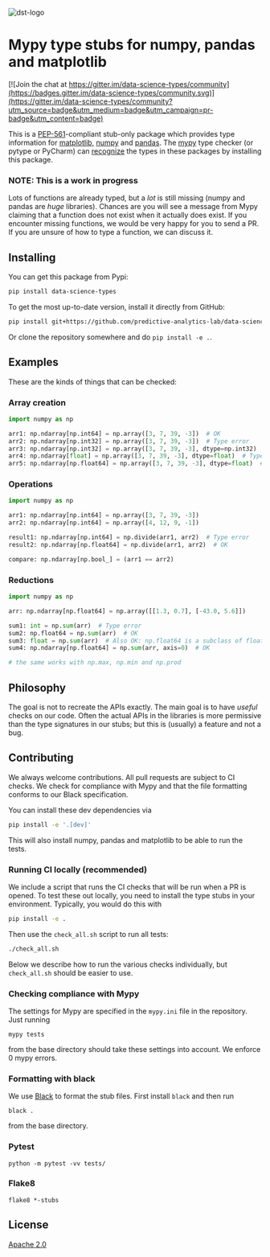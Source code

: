 ![dst-logo](https://user-images.githubusercontent.com/7741417/89831286-81868000-db55-11ea-9444-25b63d529bee.jpg)

# Mypy type stubs for numpy, pandas and matplotlib

[![Join the chat at https://gitter.im/data-science-types/community](https://badges.gitter.im/data-science-types/community.svg)](https://gitter.im/data-science-types/community?utm_source=badge&utm_medium=badge&utm_campaign=pr-badge&utm_content=badge)

This is a [PEP-561][pep-561]-compliant stub-only package
which provides type information for [matplotlib][matplotlib], [numpy][numpy] and [pandas][pandas].
The [mypy][mypy] type checker (or pytype or PyCharm) can [recognize][mypy-docs] the types in these packages by installing this package.

### NOTE: This is a work in progress

Lots of functions are already typed, but a *lot* is still missing (numpy and pandas are *huge* libraries).
Chances are you will see a message from Mypy claiming that a function does not exist when it actually does exist.
If you encounter missing functions, we would be very happy for you to send a PR.
If you are unsure of how to type a function, we can discuss it.

## Installing

You can get this package from Pypi:

```bash
pip install data-science-types
```

To get the most up-to-date version, install it directly from GitHub:

```bash
pip install git+https://github.com/predictive-analytics-lab/data-science-types
```

Or clone the repository somewhere and do `pip install -e .`.

## Examples

These are the kinds of things that can be checked:

### Array creation

```python
import numpy as np

arr1: np.ndarray[np.int64] = np.array([3, 7, 39, -3])  # OK
arr2: np.ndarray[np.int32] = np.array([3, 7, 39, -3])  # Type error
arr3: np.ndarray[np.int32] = np.array([3, 7, 39, -3], dtype=np.int32)  # OK
arr4: np.ndarray[float] = np.array([3, 7, 39, -3], dtype=float)  # Type error: the type of ndarray can not be just "float"
arr5: np.ndarray[np.float64] = np.array([3, 7, 39, -3], dtype=float)  # OK
```

### Operations

```python
import numpy as np

arr1: np.ndarray[np.int64] = np.array([3, 7, 39, -3])
arr2: np.ndarray[np.int64] = np.array([4, 12, 9, -1])

result1: np.ndarray[np.int64] = np.divide(arr1, arr2)  # Type error
result2: np.ndarray[np.float64] = np.divide(arr1, arr2)  # OK

compare: np.ndarray[np.bool_] = (arr1 == arr2)
```

### Reductions

```python
import numpy as np

arr: np.ndarray[np.float64] = np.array([[1.3, 0.7], [-43.0, 5.6]])

sum1: int = np.sum(arr)  # Type error
sum2: np.float64 = np.sum(arr)  # OK
sum3: float = np.sum(arr)  # Also OK: np.float64 is a subclass of float
sum4: np.ndarray[np.float64] = np.sum(arr, axis=0)  # OK

# the same works with np.max, np.min and np.prod
```

## Philosophy

The goal is not to recreate the APIs exactly.
The main goal is to have *useful* checks on our code.
Often the actual APIs in the libraries is more permissive than the type signatures in our stubs;
but this is (usually) a feature and not a bug.

## Contributing

We always welcome contributions.
All pull requests are subject to CI checks.
We check for compliance with Mypy and that the file formatting conforms to our Black specification.

You can install these dev dependencies via

```bash
pip install -e '.[dev]'
```

This will also install numpy, pandas and matplotlib to be able to run the tests.

### Running CI locally (recommended)

We include a script that runs the CI checks that will be run when a PR is opened.
To test these out locally, you need to install the type stubs in your environment.
Typically, you would do this with

```bash
pip install -e .
```

Then use the `check_all.sh` script to run all tests:

```bash
./check_all.sh
```

Below we describe how to run the various checks individually,
but `check_all.sh` should be easier to use.

### Checking compliance with Mypy
The settings for Mypy are specified in the `mypy.ini` file in the repository.
Just running
```
mypy tests
```
from the base directory should take these settings into account.
We enforce 0 mypy errors.

### Formatting with black
We use [Black][black] to format the stub files.
First install `black` and then run

```
black .
```
from the base directory.

### Pytest

```
python -m pytest -vv tests/
```

### Flake8

```
flake8 *-stubs
```

## License

[Apache 2.0](LICENSE)


[pep-561]: https://www.python.org/dev/peps/pep-0561/
[matplotlib]: https://matplotlib.org
[numpy]: https://numpy.org
[pandas]: https://pandas.pydata.org
[mypy]: http://www.mypy-lang.org/
[mypy-docs]: https://mypy.readthedocs.io/en/latest/installed_packages.html
[black]: https://github.com/psf/black

